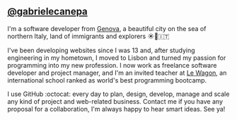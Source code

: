 ## [@gabrielecanepa](https://gabrielecanepa.com)

I'm a software developer from [Genova](https://en.wikipedia.org/wiki/Genoa), a beautiful city on the sea of northern Italy, land of immigrants and explorers ☀️🌊󠁧󠁢󠁥󠁮󠁧🇮🇹 

I've been developing websites since I was 13 and, 󠁢󠁥󠁮󠁧󠁿after studying engineering in my hometown, I moved to Lisbon and turned my passion for programming into my new profession. I now work as freelance software developer and project manager, and I'm an invited teacher at [Le Wagon](https://lewagon.com), an international school ranked as world's best programming bootcamp. 

I use GitHub :octocat: every day to plan, design, develop, manage and scale any kind of project and web-related business. Contact me if you have any proposal for a collaboration, I'm always happy to hear smart ideas. See ya! 
